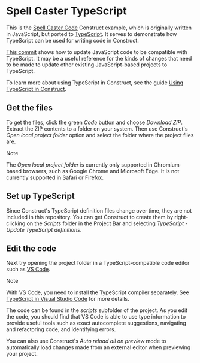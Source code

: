 # Spell Caster TypeScript
This is the [Spell Caster Code](https://editor.construct.net/#open=spell-caster-code) Construct example, which is originally written in JavaScript, but ported to [TypeScript](https://www.typescriptlang.org/). It serves to demonstrate how TypeScript can be used for writing code in Construct.

[This commit](https://github.com/Scirra/Spell-Caster-TypeScript/commit/a3262df21b5487fd6bf6ed1e6bee628f4edd3936) shows how to update JavaScript code to be compatible with TypeScript. It may be a useful reference for the kinds of changes that need to be made to update other existing JavaScript-based projects to TypeScript.

To learn more about using TypeScript in Construct, see the guide [Using TypeScript in Construct]([https://www.construct.net/en/tutorials/using-typescript-construct-3003](https://www.construct.net/en/make-games/manuals/construct-3/scripting/guides/using-typescript)).

## Get the files
To get the files, click the green *Code* button and choose *Download ZIP*. Extract the ZIP contents to a folder on your system. Then use Construct's *Open local project folder* option and select the folder where the project files are.

> [!NOTE]
> The *Open local project folder* is currently only supported in Chromium-based browsers, such as Google Chrome and Microsoft Edge. It is not currently supported in Safari or Firefox.

## Set up TypeScript
Since Construct's TypeScript definition files change over time, they are not included in this repository. You can get Construct to create them by right-clicking on the *Scripts* folder in the Project Bar and selecting *TypeScript - Update TypeScript definitions*.

## Edit the code
Next try opening the project folder in a TypeScript-compatible code editor such as [VS Code](https://code.visualstudio.com/).

> [!NOTE]
> With VS Code, you need to install the TypeScript compiler separately. See [TypeScript in Visual Studio Code](https://code.visualstudio.com/docs/languages/typescript) for more details.

The code can be found in the *scripts* subfolder of the project. As you edit the code, you should find that VS Code is able to use type information to provide useful tools such as exact autocomplete suggestions, navigating and refactoring code, and identifying errors.

You can also use Construct's *Auto reload all on preview* mode to automatically load changes made from an external editor when previewing your project.
